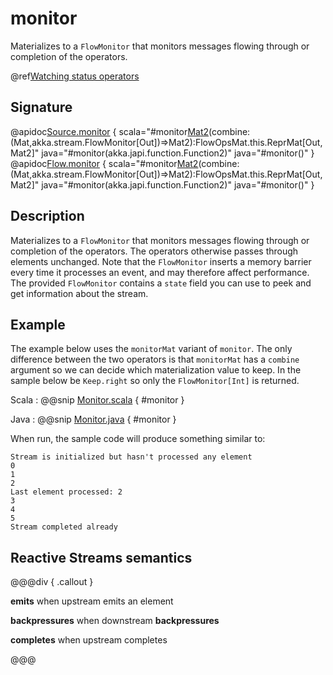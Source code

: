 # monitor

Materializes to a `FlowMonitor` that monitors messages flowing through or completion of the operators.

@ref[Watching status operators](../index.md#watching-status-operators)

## Signature

@apidoc[Source.monitor](Source) { scala="#monitor[Mat2]()(combine:(Mat,akka.stream.FlowMonitor[Out])=&gt;Mat2):FlowOpsMat.this.ReprMat[Out,Mat2]" java="#monitor(akka.japi.function.Function2)" java="#monitor()" }
@apidoc[Flow.monitor](Flow) { scala="#monitor[Mat2]()(combine:(Mat,akka.stream.FlowMonitor[Out])=&gt;Mat2):FlowOpsMat.this.ReprMat[Out,Mat2]" java="#monitor(akka.japi.function.Function2)" java="#monitor()" }


## Description

Materializes to a `FlowMonitor` that monitors messages flowing through or completion of the operators. The operators otherwise
passes through elements unchanged. Note that the `FlowMonitor` inserts a memory barrier every time it processes an
event, and may therefore affect performance. The provided `FlowMonitor` contains a `state` field you can use to peek
and get information about the stream. 

## Example

The example below uses the `monitorMat` variant of `monitor`. The only difference between the two operators is 
that `monitorMat` has a `combine` argument so we can decide which materialization value to keep. In the sample 
below be `Keep.right` so only the `FlowMonitor[Int]` is returned. 

Scala
:   @@snip [Monitor.scala](/akka-docs/src/test/scala/docs/stream/operators/sourceorflow/Monitor.scala) { #monitor }

Java
:   @@snip [Monitor.java](/akka-docs/src/test/java/jdocs/stream/operators/sourceorflow/Monitor.java) { #monitor }

When run, the sample code will produce something similar to:

```
Stream is initialized but hasn't processed any element
0
1
2
Last element processed: 2
3
4
5
Stream completed already
``` 


## Reactive Streams semantics

@@@div { .callout }

**emits** when upstream emits an element

**backpressures** when downstream **backpressures**

**completes** when upstream completes

@@@

